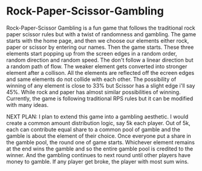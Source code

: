 # Rock-Paper-Scissor-Gambling
Rock-Paper-Scissor Gambling is a fun game that follows the traditional rock paper scissor rules but with a twist of randomness and gambling. The game starts with the home page, and then we choose our elements either rock, paper or scissor by entering our names. Then the game starts.
These three elements start popping up from the screen edges in a random order, random direction and random speed. The don't follow a linear direction but a random path of flow. The weaker element gets converted into stronger element after a collison. All the elements are reflected off the ecreen edges and same elements do not collide with each other. The possibility of winning of any element is close to 33% but Scissor has a slight edge i'll say 45%.
While rock and paper has almost similar possibilities of winning. Currently, the game is following traditional RPS rules but it can be modified with many ideas.

NEXT PLAN:
I plan to extend this game into a gambling aesthetic. I would create a common amount distribution logic, say 5k each player. Out of 5k, each can contribute equal share to a common pool of gamble and the gamble is about the element of their choice. Once everyone put a share in the gamble pool, the round one of game starts. Whichever element remains at the end wins the gamble and so the entire gamble pool is credited to the winner. 
And the gambling continues to next round until other players have money to gamble. If any player get broke, the player with most sum wins.
